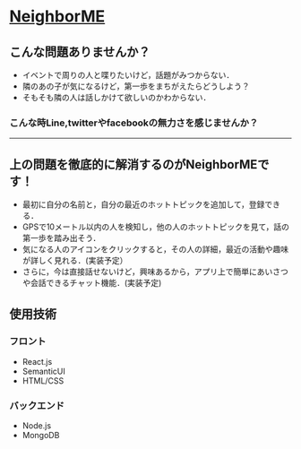 # [NeighborME](https://www.navieclipse.com)

## こんな問題ありませんか？
- イベントで周りの人と喋りたいけど，話題がみつからない．
- 隣のあの子が気になるけど，第一歩をまちがえたらどうしよう？
- そもそも隣の人は話しかけて欲しいのかわからない．
### こんな時Line,twitterやfacebookの無力さを感じませんか？
----------------------------------------------------
## 上の問題を徹底的に解消するのがNeighborMEです！
- 最初に自分の名前と，自分の最近のホットトピックを追加して，登録できる．
- GPSで10メートル以内の人を検知し，他の人のホットトピックを見て，話の第一歩を踏み出そう．
- 気になる人のアイコンをクリックすると，その人の詳細，最近の活動や趣味が詳しく見れる．(実装予定）
- さらに，今は直接話せないけど，興味あるから，アプリ上で簡単にあいさつや会話できるチャット機能．(実装予定)

## 使用技術
### フロント
- React.js
- SemanticUI
- HTML/CSS
### バックエンド
- Node.js
- MongoDB
